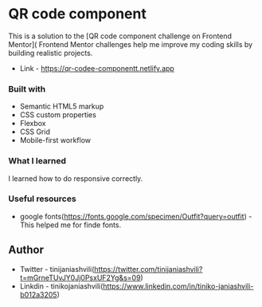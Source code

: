 # QR code component 

This is a solution to the [QR code component challenge on Frontend Mentor]( Frontend Mentor challenges help me improve my coding skills by building realistic projects. 


- Link - https://qr-codee-componentt.netlify.app


### Built with

- Semantic HTML5 markup
- CSS custom properties
- Flexbox
- CSS Grid
- Mobile-first workflow


### What I learned

I learned how to do responsive correctly.




### Useful resources

- google fonts(https://fonts.google.com/specimen/Outfit?query=outfit) - This helped me for finde fonts.



## Author

- Twitter - tinijaniashvili(https://twitter.com/tinijaniashvili?t=mGrneTUvJY0Jj0PsxUF2Yg&s=09)
- Linkdin - tinikojaniashvili(https://www.linkedin.com/in/tiniko-janiashvili-b012a3205)
